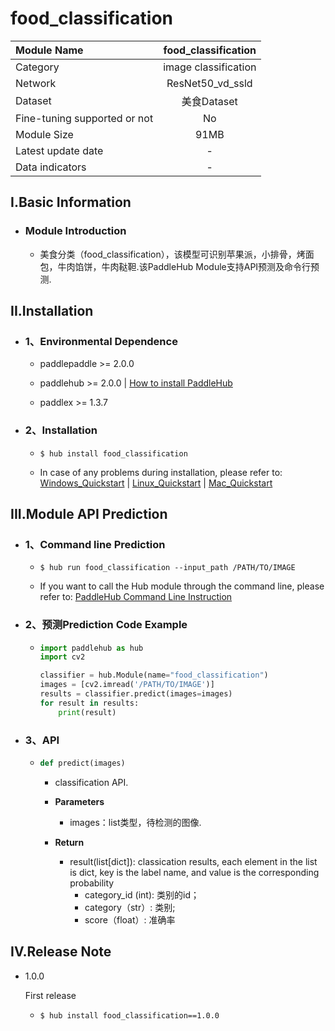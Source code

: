 # food_classification

|Module Name|food_classification|
| :--- | :---: |
|Category|image classification|
|Network|ResNet50_vd_ssld|
|Dataset|美食Dataset|
|Fine-tuning supported or not|No|
|Module Size|91MB|
|Latest update date|-|
|Data indicators|-|


## I.Basic Information



- ### Module Introduction

  - 美食分类（food_classification），该模型可识别苹果派，小排骨，烤面包，牛肉馅饼，牛肉鞑靼.该PaddleHub Module支持API预测及命令行预测.

## II.Installation

- ### 1、Environmental Dependence  

  - paddlepaddle >= 2.0.0  

  - paddlehub >= 2.0.0  | [How to install PaddleHub]()

  - paddlex >= 1.3.7


- ### 2、Installation

  - ```shell
    $ hub install food_classification
    ```
  - In case of any problems during installation, please refer to: [Windows_Quickstart]() | [Linux_Quickstart]() | [Mac_Quickstart]()

## III.Module API Prediction

- ### 1、Command line Prediction

  - ```shell
    $ hub run food_classification --input_path /PATH/TO/IMAGE
    ```
  - If you want to call the Hub module through the command line, please refer to: [PaddleHub Command Line Instruction](../../../../docs/docs_ch/tutorial/cmd_usage.rst)

- ### 2、预测Prediction Code Example

  - ```python
    import paddlehub as hub
    import cv2

    classifier = hub.Module(name="food_classification")
    images = [cv2.imread('/PATH/TO/IMAGE')]
    results = classifier.predict(images=images)
    for result in results:
        print(result)
    ```

- ### 3、API

  - ```python
    def predict(images)
    ```
    - classification API.
    - **Parameters**
      - images：list类型，待检测的图像.

    - **Return**
      - result(list[dict]): classication results, each element in the list is dict, key is the label name, and value is the corresponding probability
        - category_id (int): 类别的id；
        - category（str）: 类别;
        - score（float）: 准确率





## IV.Release Note

* 1.0.0

  First release

  - ```shell
    $ hub install food_classification==1.0.0
    ```
